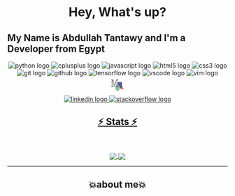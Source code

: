 <meta name="google-site-verification" content="KKZ_14hcvWK4X88PtGpdeJD3f8q51HXjTG99DQu1WEQ" />

<!-- hello -->
<h1 align="center">Hey, What's up?</h1>
<h2 align="left">My Name is Abdullah Tantawy and I'm a Developer from Egypt</h2>

<!--React and amplify is next  -->

<div align="center">
  <img src="https://cdn.jsdelivr.net/gh/devicons/devicon/icons/python/python-original.svg" height="30" width="42" alt="python logo" />
  <img src="https://cdn.jsdelivr.net/gh/devicons/devicon/icons/cplusplus/cplusplus-original.svg" height="30" width="42" alt="cplusplus logo" />
  <img src="https://cdn.jsdelivr.net/gh/devicons/devicon/icons/javascript/javascript-original.svg" height="30" width="42" alt="javascript logo" />
  <img src="https://cdn.jsdelivr.net/gh/devicons/devicon/icons/html5/html5-original.svg" height="30" width="42" alt="html5 logo" />
  <img src="https://cdn.jsdelivr.net/gh/devicons/devicon/icons/css3/css3-original.svg" height="30" width="42" alt="css3 logo" />
  <img src="https://cdn.jsdelivr.net/gh/devicons/devicon/icons/git/git-original.svg" height="30" width="42" alt="git logo" />
  <img src="https://static-00.iconduck.com/assets.00/github-icon-256x249-eb1fu3cu.png" height="30" width="30" alt="github logo" />
  <img src="https://cdn.jsdelivr.net/gh/devicons/devicon/icons/tensorflow/tensorflow-original.svg" height="30" width="42" alt="tensorflow logo" />
  <img src="https://cdn.jsdelivr.net/gh/devicons/devicon/icons/vscode/vscode-original.svg" height="30" width="42" alt="vscode logo" />
  <img src="https://cdn.jsdelivr.net/gh/devicons/devicon/icons/vim/vim-original.svg" height="30" width="42" alt="vim logo" />
  <img src="./imeges/manim-logo-sidebar.svg" height="40" width="56" alt="manim logo" />
</div>

<div align="center">
  <a href="https://www.linkedin.com/in/abdallah-tantawy/" target="_blank">
    <img src="https://img.shields.io/static/v1?message=LinkedIn&logo=linkedin&label=&color=0077B5&logoColor=white&labelColor=&style=for-the-badge" height="35" alt="linkedin logo" />
  </a>
  <a href="https://stackoverflow.com/users/22363839/abdallah-tantawy" target="_blank">
    <img src="https://img.shields.io/static/v1?message=Stackoverflow&logo=stackoverflow&label=&color=FE7A16&logoColor=white&labelColor=&style=for-the-badge" height="35" alt="stackoverflow logo" />
</div>

<h2 align="center">⚡ Stats ⚡</h2>
<br>
<p align="center">
  <a href="https://github.com/anuraghazra/github-readme-stats" title="Go to Source">
    <img align="center" width=390 src="https://github-readme-stats.vercel.app/api?username=abdallah-t&show_icons=true&theme=react&border_color=61dafb&hide_border=true" />
  </a```markdown
  <a href="https://github.com/anuraghazra/github-readme-stats" title="Go to Source">
    <img align="center" width=390 src="https://github-readme-stats.vercel.app/api/top-langs/?username=abdallah-t&langs_count=10&theme=react&border_color=61dafb&hide_border=true&layout=compact" />
  </a>
</p>

<hr>
<h2 align="center">💥about me💥<h2/>
